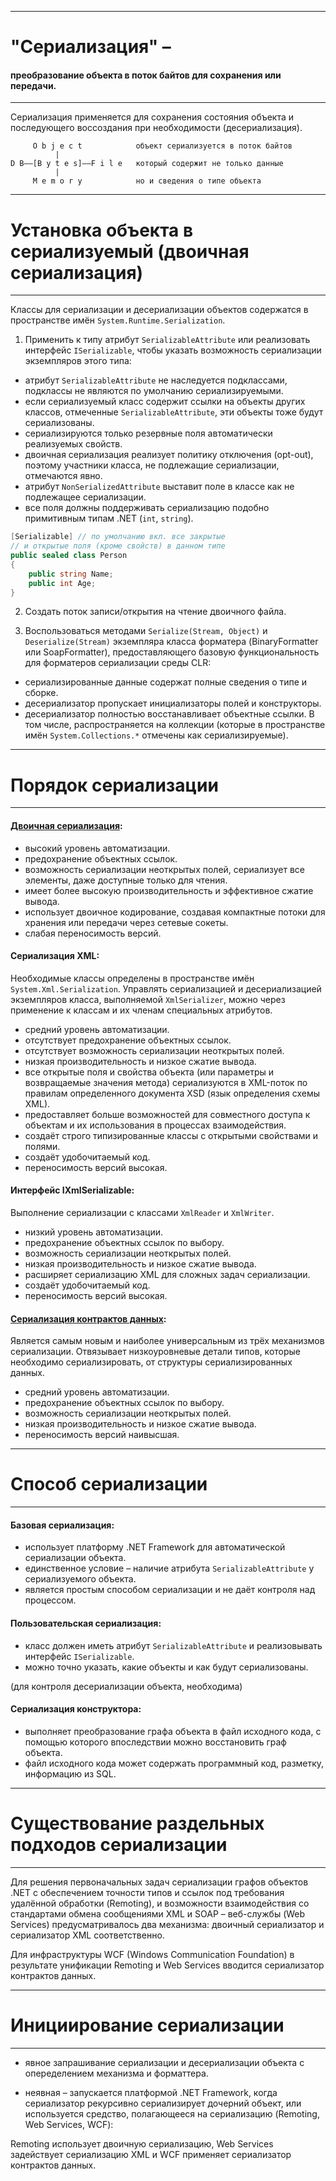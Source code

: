 ﻿_______________________________________________________________________________
# "Сериализация" – 
#### преобразование объекта в поток байтов для сохранения или передачи. ####
_______________________________________________________________________________

Сериализация применяется для сохранения состояния объекта и последующего
воссоздания при необходимости (десериализация).
```
     O b j e c t            объект сериализуется в поток байтов
          |
D B——[B y t e s]——F i l e   который содержит не только данные
          |
     M e m o r y            но и сведения о типе объекта
```
_______________________________________________________________________________
# Установка объекта в сериализуемый (двоичная сериализация)
_______________________________________________________________________________

Классы для сериализации и десериализации объектов содержатся в пространстве
имён ```System.Runtime.Serialization```.

1. Применить к типу атрибут ```SerializableAttribute``` или реализовать интерфейс
```ISerializable```, чтобы указать возможность сериализации экземпляров этого типа:
* атрибут ```SerializableAttribute``` не наследуется подклассами, подклассы не
являются по умолчанию сериализируемыми.
* если сериализуемый класс содержит ссылки на объекты других классов, отмеченные
```SerializableAttribute```, эти объекты тоже будут сериализованы.
* сериализируются только резервные поля автоматически реализуемых свойств.
* двоичная сериализация реализует политику отключения (opt-out), поэтому
участники класса, не подлежащие сериализации, отмечаются явно.
* атрибут ```NonSerializedAttribute``` выставит поле в классе как не подлежащее
сериализации.
* все поля должны поддерживать сериализацию подобно примитивным типам .NET
(```int```, ```string```).

```c#
[Serializable] // по умолчанию вкл. все закрытые
// и открытые поля (кроме свойств) в данном типе
public sealed class Person
{
    public string Name;
    public int Age;
}
```

2. Создать поток записи/открытия на чтение двоичного файла.

3. Воспользоваться методами ```Serialize(Stream, Object)``` и ```Deserialize(Stream)```
экземпляра класса форматера (BinaryFormatter или SoapFormatter), предоставляющего
базовую функциональность для форматеров сериализации среды CLR:
* сериализированные данные содержат полные сведения о типе и сборке.
* десериализатор пропускает инициализаторы полей и конструкторы.
* десериализатор полностью восстанавливает объектные ссылки. В том числе,
распространяется на коллекции (которые в пространстве имён ```System.Collections.*```
отмечены как сериализируемые).
_______________________________________________________________________________
# Порядок сериализации
_______________________________________________________________________________

#### [Двоичная сериализация](https://github.com/sharpist/C_Sharp/blob/master/Serialization/manual/BinarySerializer.md#Двоичный-сериализатор): ####
* высокий уровень автоматизации.
* предохранение объектных ссылок.
* возможность сериализации неоткрытых полей, сериализует все элементы, даже
доступные только для чтения.
* имеет более высокую производительность и эффективное сжатие вывода.
* использует двоичное кодирование, создавая компактные потоки для хранения или
передачи через сетевые сокеты.
* слабая переносимость версий.

#### Сериализация XML: ####
Необходимые классы определены в пространстве имён ```System.Xml.Serialization```.
Управлять сериализацией и десериализацией экземпляров класса, выполняемой
```XmlSerializer```, можно через применение к классам и их членам специальных
атрибутов.
* средний уровень автоматизации.
* отсутствует предохранение объектных ссылок.
* отсутствует возможность сериализации неоткрытых полей.
* низкая производительность и низкое сжатие вывода.
* все открытые поля и свойства объекта (или параметры и возвращаемые значения
метода) сериализуются в XML-поток по правилам определенного документа XSD
(язык определения схемы XML).
* предоставляет больше возможностей для совместного доступа к объектам и их
использования в процессах взаимодействия.
* создаёт строго типизированные классы с открытыми свойствами и полями.
* создаёт удобочитаемый код.
* переносимость версий высокая.

#### Интерфейс IXmlSerializable: ####
Выполнение сериализации с классами ```XmlReader``` и ```XmlWriter```.
* низкий уровень автоматизации.
* предохранение объектных ссылок по выбору.
* возможность сериализации неоткрытых полей.
* низкая производительность и низкое сжатие вывода.
* расширяет сериализацию XML для сложных задач сериализации.
* создаёт удобочитаемый код.
* переносимость версий высокая.

#### [Сериализация контрактов данных](https://github.com/sharpist/C_Sharp/blob/master/Serialization/manual/DataContractSerializer.md#Сериализатор-контрактов-данных): ####
Является самым новым и наиболее универсальным из трёх механизмов сериализации.
Отвязывает низкоуровневые детали типов, которые необходимо сериализировать, от
структуры сериализированных данных.
* средний уровень автоматизации.
* предохранение объектных ссылок по выбору.
* возможность сериализации неоткрытых полей.
* низкая производительность и низкое сжатие вывода.
* переносимость версий наивысшая.
_______________________________________________________________________________
# Cпособ сериализации
_______________________________________________________________________________

#### Базовая сериализация: ####
* использует платформу .NET Framework для автоматической сериализации объекта.
* единственное условие – наличие атрибута ```SerializableAttribute``` у
сериализуемого объекта.
* является простым способом сериализации и не даёт контроля над процессом.

#### Пользовательская сериализация: ####
* класс должен иметь атрибут ```SerializableAttribute``` и реализовывать интерфейс
```ISerializable```.
* можно точно указать, какие объекты и как будут сериализованы.


(для контроля десериализации объекта, необходима)
#### Сериализация конструктора: ####
* выполняет преобразование графа объекта в файл исходного кода, с помощью
которого впоследствии можно восстановить граф объекта.
* файл исходного кода может содержать программный код, разметку, информацию из
SQL.
_______________________________________________________________________________
# Существование раздельных подходов сериализации
_______________________________________________________________________________

Для решения первоначальных задач сериализации графов объектов .NET с
обеспечением точности типов и ссылок под требования удалённой обработки
(Remoting), и возможности взаимодействия со стандартами обмена сообщениями XML
и SOAP – веб-службы (Web Services) предусматривалось два механизма:
двоичный сериализатор и сериализатор XML соответственно.

Для инфраструктуры WCF (Windows Communication Foundation) в результате
унификации Remoting и Web Services вводится сериализатор контрактов данных.
_______________________________________________________________________________
# Инициирование сериализации
_______________________________________________________________________________

* явное запрашивание сериализации и десериализации объекта с опеределением
механизма и форматтера.

* неявная – запускается платформой .NET Framework, когда сериализатор
рекурсивно сериализирует дочерний объект, или используется средство,
полагающееся на сериализацию (Remoting, Web Services, WCF):

Remoting использует двоичную сериализацию, Web Services задействует
сериализацию XML и WCF применяет сериализатор контрактов данных.

